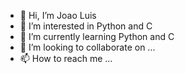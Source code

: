 - 👋 Hi, I’m Joao Luis
- 👀 I’m interested in Python and C
- 🌱 I’m currently learning Python and C
- 💞️ I’m looking to collaborate on ...
- 📫 How to reach me ...

